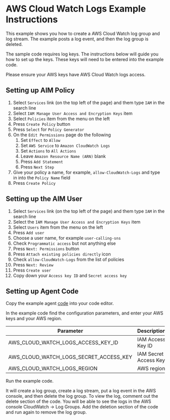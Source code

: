 # AWS Cloud Watch Logs Example Instructions

This example shows you how to create a AWS Cloud Watch log group and log stream. The example posts a log event, and then the log group is deleted.

The sample code requires log keys. The instructions below will guide you how to set up the keys. These keys will need to be entered into the example code.

Please ensure your AWS keys have AWS Cloud Watch logs access.

## Setting up AIM Policy

1. Select `Services` link (on the top left of the page) and them type `IAM` in the search line
1. Select `IAM Manage User Access and Encryption Keys` item
1. Select `Policies` item from the menu on the left
1. Press `Create Policy` button
1. Press `Select` for `Policy Generator`
1. On the `Edit Permissions` page do the following
    1. Set `Effect` to `Allow`
    1. Set `AWS Service` to `Amazon CloudWatch Logs`
    1. Set `Actions` to `All Actions`
    1. Leave `Amazon Resource Name (ARN)` blank
    1. Press `Add Statement`
    1. Press `Next Step`
1. Give your policy a name, for example, `allow-CloudWatch-Logs` and type in into the `Policy Name` field
1. Press `Create Policy`

## Setting up the AIM User

1. Select `Services` link (on the top left of the page) and them type `IAM` in the search line
1. Select the `IAM Manage User Access and Encryption Keys` item
1. Select `Users` item from the menu on the left
1. Press `Add user`
1. Choose a user name, for example `user-calling-sns`
1. Check `Programmatic access` but not anything else
1. Press `Next: Permissions` button
1. Press `Attach existing policies directly` icon
1. Check `allow-CloudWatch-Logs` from the list of policies
1. Press `Next: Review`
1. Press `Create user`
1. Copy down your `Access key ID` and `Secret access key`

## Setting up Agent Code

Copy the example agent [code](sample.agent.nut) into your code editor.

In the example code find the configuration parameters, and enter your AWS keys and your AWS region.

Parameter                               | Description
--------------------------------------- | -----------
AWS_CLOUD_WATCH_LOGS_ACCESS_KEY_ID      | IAM Access Key ID
AWS_CLOUD_WATCH_LOGS_SECRET_ACCESS_KEY  | IAM Secret Access Key
AWS_CLOUD_WATCH_LOGS_REGION             | AWS region

Run the example code.

It will create a log group, create a log stream, put a log event in the AWS console, and then delete the log group.
To view the log, comment out the delete section of the code. You will be able to see the logs in the AWS console CloudWatch -> Log Groups. Add the deletion section of the code and run again to remove the log group.
